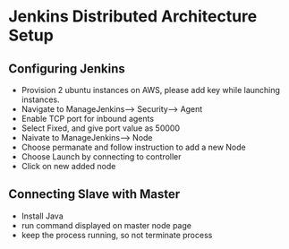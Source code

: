 # Jenkins Distributed Architecture Setup

## Configuring Jenkins
- Provision 2 ubuntu instances on AWS, please add key while launching instances. 
- Navigate to ManageJenkins--> Security--> Agent
- Enable TCP port for inbound agents
- Select Fixed, and give port value as 50000
- Naivate to ManageJenkins--> Node
- Choose permanate and follow instruction to add a new Node
- Choose Launch by connecting to controller
- Click on new added node

 ## Connecting Slave with Master
  - Install Java
  - run command displayed on master node page
  - keep the process running, so not terminate process
